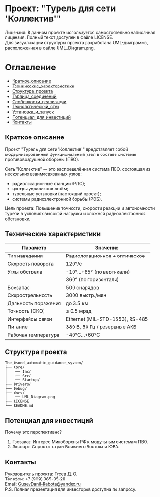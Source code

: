 # Проект: "Турель для сети 'Коллектив'"
Лицензия: В данном проекте используется самостоятельно написанная лицензия. Полный текст доступен в файле LICENSE.  
Для визуализации структуры проекта разработана UML-диаграмма, расположенная в файле UML_Diagram.png.

# Оглавление
- [Краткое_описание](#Краткое_описание)
- [Технические_характеристики](#Технические_характеристики)
- [Структура_проекта](#Структура_проекта)
- [Таблица_соединений](#Таблица_соединений)
- [Особенности_реализации](#Особенности_реализации)
- [Технологический_стек](#Технологический_стек)
- [Установка_и_запуск](#Установка_и_запуск)
- [Потенциал_для_инвестиций](#Потенциал_для_инвестиций)
- [Контакты](#Контакты)

## Краткое описание
Проект "Турель для сети 'Коллектив'" представляет собой модернизированный функциональный узел в составе системы противовоздушной обороны (ПВО).  

Сеть "Коллектив" — это распределённая система ПВО, состоящая из нескольких взаимосвязанных узлов:
- радиолокационные станции (РЛС);
- центры управления огнём;
- турельные установки (настоящий проект);
- системы радиоэлектронной борьбы (РЭБ).
  
Цель проекта: Повышение точности, скорости реакции и автономности турели в условиях высокой нагрузки и сложной радиоэлектронной обстановки.

## Технические характеристики
| Параметр | Значение |
|----------|----------|
| Тип наведения | Радиолокационное + оптическое |
| Скорость поворота | 120°/с |
| Углы обстрела | -10°...+85° (по вертикали) |
| | 360° (по горизонтали) |
| Боезапас | 500 снарядов |
| Скорострельность | 3000 выстр./мин |
| Дальность поражения | до 3.5 км |
| Точность (СКО) | ≤ 0.5 мрад |
| Интерфейсы связи | Ethernet (MIL-STD-1553), RS-485 |
| Питание | 380 В, 50 Гц / резервные АКБ |
| Рабочая температура | -40°C...+60°C |

## Структура проекта
```text
The_Osoed_automatic_guidance_system/  
├── Core/
│   ├── Inc/  
│   ├── Src/
│   └── Startup/
├── Drivers/
├── Debug/
├── docs/
│   └── UML_Diagram.png 
├── LICENSE
└── README.md
```
## Потенциал для инвестиций
Почему это перспективно?  
1. Госзаказ: Интерес Минобороны РФ к модульным системам ПВО.
2. Экспорт: Спрос от стран Ближнего Востока и ЮВА.

## Контакты
Руководитель проекта: Гусев Д. О.  
Телефон: +7 (909) 365-35-28  
Email: GusevDanil-Rabota@yandex.ru  
P.S. Полная презентация для инвесторов доступна по запросу.
